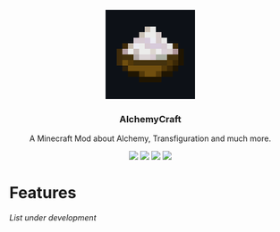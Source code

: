 <p align="center"><img src="https://raw.githubusercontent.com/ITDarkUFO/AlchemyCraft/1.19.1/source/logo.png" width=160 height=160/></p>
<h3 align="center">AlchemyCraft</h3>
<p align="center">A Minecraft Mod about Alchemy, Transfiguration and much more.</p>
<p align="center">
    <a href="https://opensource.org/licenses/gpl-3.0.html"><img src="https://img.shields.io/github/license/ITDarkUFO/AlchemyCraft"/></a>
    <a href="https://github.com/ITDarkUFO/AlchemyCraft/actions"><img src="https://img.shields.io/github/workflow/status/ITDarkUFO/AlchemyCraft/build?label=Last%20build"/></a>
    <a href="#"><img src="https://img.shields.io/badge/Avaliable%20for-1.19.1-green"/></a>
    <a href="https://www.curseforge.com/minecraft/mc-mods/fabric-api"><img src="https://img.shields.io/badge/Requires-Fabric%20API-orange"/></a>
</p>

# Features
<i>List under development</i>
